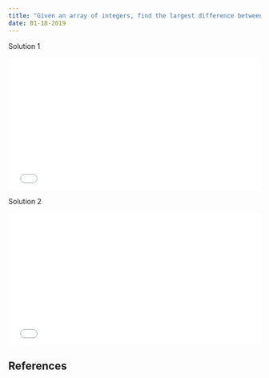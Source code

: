 ```yaml
---
title: "Given an array of integers, find the largest difference between two elements such that the element of lesser value must come before the greater element"
date: 01-18-2019
---
```


Solution 1

<iframe height="265" style="width: 100%;" scrolling="no" title="Given an array of integers, find the largest difference between two elements such that the element of lesser value must come before the greater element (Solution 1)" src="//codepen.io/ozywuli/embed/OdXaRX/?height=265&theme-id=dark&default-tab=js,result" frameborder="no" allowtransparency="true" allowfullscreen="true">
  See the Pen <a href='https://codepen.io/ozywuli/pen/OdXaRX/'>Given an array of integers, find the largest difference between two elements such that the element of lesser value must come before the greater element (Solution 1)</a> by ozywuli
  (<a href='https://codepen.io/ozywuli'>@ozywuli</a>) on <a href='https://codepen.io'>CodePen</a>.
</iframe>

Solution 2

<iframe height="265" style="width: 100%;" scrolling="no" title="Given an array of integers, find the largest difference between two elements such that the element of lesser value must come before the greater element (Solution 2)" src="//codepen.io/ozywuli/embed/PVzxRb/?height=265&theme-id=dark&default-tab=js,result" frameborder="no" allowtransparency="true" allowfullscreen="true">
  See the Pen <a href='https://codepen.io/ozywuli/pen/PVzxRb/'>Given an array of integers, find the largest difference between two elements such that the element of lesser value must come before the greater element (Solution 2)</a> by ozywuli
  (<a href='https://codepen.io/ozywuli'>@ozywuli</a>) on <a href='https://codepen.io'>CodePen</a>.
</iframe>

## References

[]()